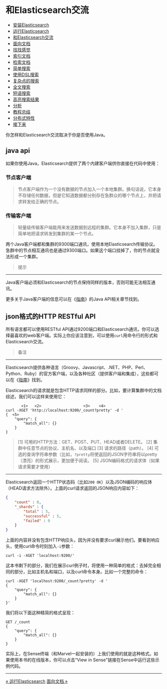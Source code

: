 
和Elasticsearch交流
==================

* [安装Elasticsearch](installing-elasticsearch.md)
* [运行Elasticsearch](running-elasticsearch.md)
* [和Elasticsearch交流](talking-to-elasticsearch.md)
* [面向文档](document-oriented.md)
* [找找感觉](finding-your-feet.md)
* [索引文档](indexing-employee-documents.md)
* [检索文档](retrieving-a-document.md)
* [简单搜索](search-lite.md)
* [使用DSL搜索](search-with-query-dsl.md)
* [复杂点的搜索](more-complicated-searches.md)
* [全文搜索](full-text-search.md)
* [短语搜索](phrase-search.md)
* [高亮搜索结果](highlighting-our-searches.md)
* [分析](analytics.md)
* [教程总结](tutorial-conclusion.md)
* [分布式特性](distributed-nature.md)
* [接下来](next-steps.md)

你怎样和Elasticsearch交流取决于你是否使用Java。

java api
--------

如果你使用Java，Elasticsearch提供了两个内建客户端供你直接在代码中使用：


### 节点客户端

> 节点客户端作为一个没有数据的节点加入一个本地集群。换句话说，它本身不存储任何数据，但是它知道数据都分别存在急群众的哪个节点上，并把请求转发给正确的节点。

### 传输客户端

> 轻量级传输客户端能用来发送数据到远程的集群。它本身不加入集群，只是简单地把请求转发到集群的某一个节点。

两个Java客户端都和集群的9300端口通讯，使用本地Elasticsearch传输协议。急群中的节点相互通讯也是通过9300端口。如果这个端口挂掉了，你的节点就没法形成一个集群。

> 提示
-----
Java客户端必须和Elasticsearch的节点保持同样的版本，否则可能无法相互通讯。

更多关于Java客户端的信息可以在《[指南](http://www.elasticsearch.org/guide/)》的Java API相关章节找到。

json格式的HTTP RESTful API
-------------------------

所有语言都可以使用RESTful API通过9200端口和Elasticsearch通讯，你可以选择最喜欢的web客户端。实际上你应该注意到，可以使用`curl`用命令行的形式和Elasticsearch交流。


> 备注
-----
Elasticsearch提供各种语言（Groovy、Javascript、.NET、PHP、Perl、Python、Ruby）的官方客户端，以及各种社区（提供客户端和集成），这些都可以在《[指南](http://www.elasticsearch.org/guide/)》找到。

Elasticsearch的请求就是包含HTTP请求同样的部分。比如，要计算集群中的文档综述，我们可以这样来使用它：


```shell
       <1>   <2>                   <3>    <4>                        
curl -XGET 'http://localhost:9200/_count?pretty' -d '
{  <5>
    "query": {
        "match_all": {}
    }
}
```

> [1] 可用的HTTP方法：GET、POST、PUT、HEAD或者DELETE。
[2] 集群中任意节点的协议、主机名、以及端口
[3] 请求的路径（path）。
[4] 可选的查询字符串参数（比如，`?pretty`将使返回的JSON字符串将以pretty（漂亮）的形式展示，更加便于阅读。
[5] JSON编码格式的请求体（如果请求需要才使用）

---------------------------

Elasticsearch返回一个HTTP状态码（比如`200 OK`）以及JSON编码的响应体（HEAD请求方法除外）。上面的curl请求返回的JSON响应内容如下：

```json
{
    "count" : 0,
    "_shards" : {
        "total" : 5,
        "successful" : 5,
        "failed" : 0
    }
}
```
上面的内容并没有包含HTTP响应头，因为并没有要求curl展示他们。要看到响应头，使用curl命令时刻加入`-i`参数：

```
curl -i -XGET 'localhost:9200/'
```
这本书剩下的部分，我们在展示curl例子时，将使用一种简单的格式：去掉完全相同的部分，比如主机名和端口，以及curl命令本身。比如一个完整的命令：

```shell
curl -XGET 'localhost:9200/_count?pretty' -d '
{
    "query": {
        "match_all": {}
    }
}'
```
我们将以下面这种精简的格式呈现：

```shell
GET /_count
{
    "query": {
        "match_all": {}
    }
}
```

实际上，在Sense终端（和Marvel一起安装的）上我们使用的就是这种格式。如果使用本书的在线版本，你可以点击“View in Sense"链接在Sense中运行这些示例代码。

--------------

[« 运行Elasticsearch](running-elasticsearch.md)     [面向文档 »](document-oriented.md) 

